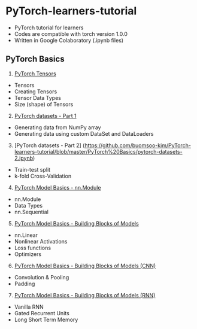 # PyTorch-learners-tutorial
- PyTorch tutorial for learners
- Codes are compatible with torch version 1.0.0 
- Written in Google Colaboratory (.ipynb files)

## PyTorch Basics

1. [PyTorch Tensors](https://github.com/buomsoo-kim/PyTorch-learners-tutorial/blob/master/PyTorch%20Basics/pytorch-tensors.ipynb)
- Tensors
- Creating Tensors
- Tensor Data Types
- Size (shape) of Tensors

2. [PyTorch datasets - Part 1](https://github.com/buomsoo-kim/PyTorch-learners-tutorial/blob/master/PyTorch%20Basics/pytorch-datasets-1.ipynb)
- Generating data from NumPy array
- Generating data using custom DataSet and DataLoaders

3. [PyTorch datasets - Part 2] (https://github.com/buomsoo-kim/PyTorch-learners-tutorial/blob/master/PyTorch%20Basics/pytorch-datasets-2.ipynb)
- Train-test split
- k-fold Cross-Validation

4. [PyTorch Model Basics - nn.Module](https://github.com/buomsoo-kim/PyTorch-learners-tutorial/blob/master/PyTorch%20Basics/pytorch-model-basics-1%20%5Bnn.Module%5D.ipynb)
- nn.Module
- Data Types
- nn.Sequential

5. [PyTorch Model Basics - Building Blocks of Models](https://github.com/buomsoo-kim/PyTorch-learners-tutorial/blob/master/PyTorch%20Basics/pytorch-model-basics-2%20%5Blinear%20model%5D.ipynb)
- nn.Linear
- Nonlinear Activations
- Loss functions
- Optimizers

6. [PyTorch Model Basics - Building Blocks of Models (CNN)](https://github.com/buomsoo-kim/PyTorch-learners-tutorial/blob/master/PyTorch%20Basics/pytorch-model-basics-3%20%5BCNN%5D.ipynb)
- Convolution & Pooling
- Padding

7. [PyTorch Model Basics - Building Blocks of Models (RNN)](https://github.com/buomsoo-kim/PyTorch-learners-tutorial/blob/master/PyTorch%20Basics/pytorch-model-basics-4%20%5BRNN%5D.ipynb)
- Vanilla RNN
- Gated Recurrent Units
- Long Short Term Memory

